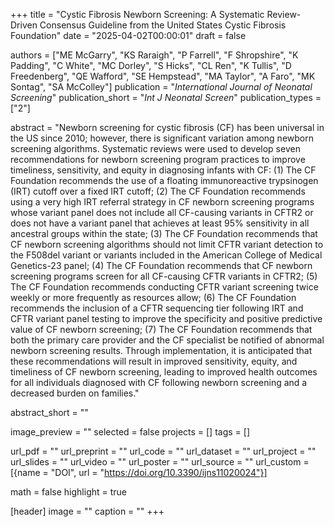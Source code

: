 +++
title = "Cystic Fibrosis Newborn Screening: A Systematic Review-Driven Consensus Guideline from the United States Cystic Fibrosis Foundation"
date = "2025-04-02T00:00:01"
draft = false

authors = ["ME McGarry", "KS Raraigh", "P Farrell", "F Shropshire", "K Padding", "C White", "MC Dorley", "S Hicks", "CL Ren", "K Tullis", "D Freedenberg", "QE Wafford", "SE Hempstead", "MA Taylor", "A Faro", "MK Sontag", "SA McColley"]
publication = "_International Journal of Neonatal Screening_"
publication_short = "_Int J Neonatal Screen_"
publication_types = ["2"]

abstract = "Newborn screening for cystic fibrosis (CF) has been universal in the US since 2010; however, there is significant variation among newborn screening algorithms. Systematic reviews were used to develop seven recommendations for newborn screening program practices to improve timeliness, sensitivity, and equity in diagnosing infants with CF: (1) The CF Foundation recommends the use of a floating immunoreactive trypsinogen (IRT) cutoff over a fixed IRT cutoff; (2) The CF Foundation recommends using a very high IRT referral strategy in CF newborn screening programs whose variant panel does not include all CF-causing variants in CFTR2 or does not have a variant panel that achieves at least 95% sensitivity in all ancestral groups within the state; (3) The CF Foundation recommends that CF newborn screening algorithms should not limit CFTR variant detection to the F508del variant or variants included in the American College of Medical Genetics-23 panel; (4) The CF Foundation recommends that CF newborn screening programs screen for all CF-causing CFTR variants in CFTR2; (5) The CF Foundation recommends conducting CFTR variant screening twice weekly or more frequently as resources allow; (6) The CF Foundation recommends the inclusion of a CFTR sequencing tier following IRT and CFTR variant panel testing to improve the specificity and positive predictive value of CF newborn screening; (7) The CF Foundation recommends that both the primary care provider and the CF specialist be notified of abnormal newborn screening results. Through implementation, it is anticipated that these recommendations will result in improved sensitivity, equity, and timeliness of CF newborn screening, leading to improved health outcomes for all individuals diagnosed with CF following newborn screening and a decreased burden on families."

abstract_short = ""

image_preview = ""
selected = false
projects = []
tags = []

url_pdf = ""
url_preprint = ""
url_code = ""
url_dataset = ""
url_project = ""
url_slides = ""
url_video = ""
url_poster = ""
url_source = ""
url_custom = [{name = "DOI", url = "https://doi.org/10.3390/ijns11020024"}]

math = false
highlight = true

[header]
image = ""
caption = ""
+++
